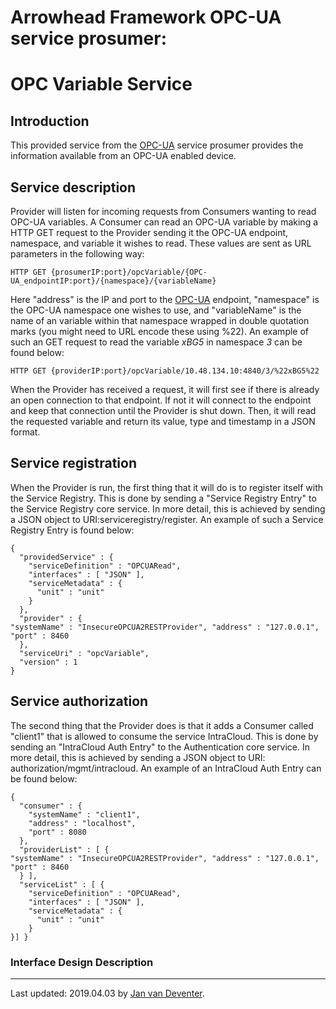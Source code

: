 Arrowhead Framework OPC-UA service prosumer:
=======
OPC Variable Service
=======

## Introduction
This provided service from the [OPC-UA](https://github.com/nenovrak/OPC-UAprosumer/blob/master/OPC%20Unified%20Architecture.pdf) service prosumer provides the information available from an OPC-UA enabled device.

## Service description
Provider will listen for incoming requests from Consumers wanting to read OPC-UA variables.
A Consumer can read an OPC-UA variable by making a HTTP GET request to the Provider sending it the OPC-UA endpoint, namespace, and variable it wishes to read.
These values are sent as URL parameters in the following way: 
```
HTTP GET {prosumerIP:port}/opcVariable/{OPC-UA_endpointIP:port}/{namespace}/{variableName}
```
Here "address" is the IP and port to the [OPC-UA](https://github.com/nenovrak/OPC-UAprosumer/blob/master/OPC%20Unified%20Architecture.pdf) endpoint, "namespace" is the OPC-UA namespace one wishes to use, and "variableName" is the name of an variable within that namespace wrapped in double quotation marks (you might need to URL encode these using %22). An example of such an GET request to read the variable *xBG5* in namespace *3* can be found below:
```
HTTP GET {providerIP:port}/opcVariable/10.48.134.10:4840/3/%22xBG5%22
```

When the Provider has received a request, it will first see if there is already an open connection to that endpoint.
If not it will connect to the endpoint and keep that connection until the Provider is shut down.
Then, it will read the requested variable and return its value, type and timestamp in a JSON format.

## Service registration
When the Provider is run, the first thing that it will do is to register itself with the Service Registry.
This is done by sending a "Service Registry Entry" to the Service Registry core service.
In more detail, this is achieved by sending a JSON object to URI:serviceregistry/register.
An example of such a Service Registry Entry is found below:
```
{
  "providedService" : {
    "serviceDefinition" : "OPCUARead",
    "interfaces" : [ "JSON" ],
    "serviceMetadata" : {
      "unit" : "unit"
    }
  },
  "provider" : {
"systemName" : "InsecureOPCUA2RESTProvider", "address" : "127.0.0.1",
"port" : 8460
  },
  "serviceUri" : "opcVariable",
  "version" : 1
}
```

## Service authorization
The second thing that the Provider does is that it adds a Consumer called "client1" that is allowed to consume the service IntraCloud.
This is done by sending an "IntraCloud Auth Entry" to the Authentication core service.
In more detail, this is achieved by sending a JSON object to URI: authorization/mgmt/intracloud.
An example of an IntraCloud Auth Entry can be found below:
```
{
  "consumer" : {
    "systemName" : "client1",
    "address" : "localhost",
    "port" : 8080
  },
  "providerList" : [ {
"systemName" : "InsecureOPCUA2RESTProvider", "address" : "127.0.0.1",
"port" : 8460
  } ],
  "serviceList" : [ {
    "serviceDefinition" : "OPCUARead",
    "interfaces" : [ "JSON" ],
    "serviceMetadata" : {
      "unit" : "unit"
    }
}] }
```

### Interface Design Description


___
Last updated: 2019.04.03 by [Jan van Deventer](mailto:jan.van.deventer@ltu.se).
